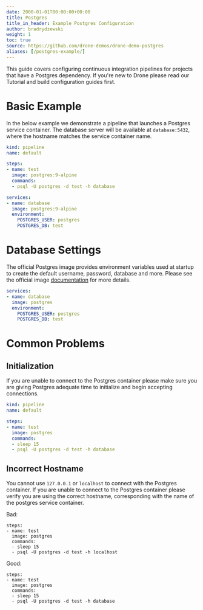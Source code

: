 ```yaml
---
date: 2000-01-01T00:00:00+00:00
title: Postgres
title_in_header: Example Postgres Configuration
author: bradrydzewski
weight: 1
toc: true
source: https://github.com/drone-demos/drone-demo-postgres
aliases: [/postgres-example/]
---
```


This guide covers configuring continuous integration pipelines for projects that have a Postgres dependency. If you're new to Drone please read our Tutorial and build configuration guides first.

# Basic Example

In the below example we demonstrate a pipeline that launches a Postgres service container. The database server will be available at `database:5432`, where the hostname matches the service container name.

```yaml {linenos=table,hl_lines=["10-15"]}
kind: pipeline
name: default

steps:
- name: test
  image: postgres:9-alpine
  commands:
  - psql -U postgres -d test -h database

services:
- name: database
  image: postgres:9-alpine
  environment:
    POSTGRES_USER: postgres
    POSTGRES_DB: test
```

# Database Settings

The official Postgres image provides environment variables used at startup
to create the default username, password, database and more. Please see the
official image [documentation](https://hub.docker.com/_/postgres/) for more details.

```yaml {linenos=table,linenostart=10,hl_lines=["4-6"]}
services:
- name: database
  image: postgres
  environment:
    POSTGRES_USER: postgres
    POSTGRES_DB: test
```

# Common Problems

## Initialization

If you are unable to connect to the Postgres container please make sure you
are giving Postgres adequate time to initialize and begin accepting
connections.

```yaml {linenos=table,hl_lines=["8"]}
kind: pipeline
name: default

steps:
- name: test
  image: postgres
  commands:
  - sleep 15
  - psql -U postgres -d test -h database
```

## Incorrect Hostname

You cannot use `127.0.0.1` or `localhost` to connect with the Postgres container. If you are unable to connect to the Postgres container please verify you are using the correct hostname, corresponding with the name of the postgres service container. 

Bad:

```
steps:
- name: test
  image: postgres
  commands:
  - sleep 15
  - psql -U postgres -d test -h localhost
```

Good:

```
steps:
- name: test
  image: postgres
  commands:
  - sleep 15
  - psql -U postgres -d test -h database
```

